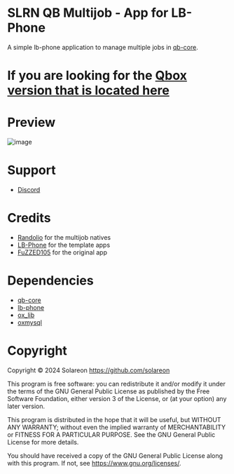 # SLRN QB Multijob - App for LB-Phone

A simple lb-phone application to manage multiple jobs in [qb-core](https://github.com/qbcore-framework/qb-core).

# If you are looking for the [Qbox version that is located here](https://github.com/solareon/slrn_multijob)

# Preview
![image](https://github.com/solareon/slrn_multijob/assets/769465/eba40145-4255-4993-9527-945ff4eaec0c)


# Support
- [Discord](https://discord.gg/TZFBBHvG6E)

# Credits
- [Randolio](https://github.com/Randolio/randol_multijob) for the multijob natives
- [LB-Phone](https://github.com/lbphone/lb-phone-app-template) for the template apps
- [FuZZED105](https://github.com/FuZZED105/fzd_multijob) for the original app

# Dependencies
- [qb-core](https://github.com/qbcore-framework/qb-core)
- [lb-phone](https://lbphone.com/)
- [ox_lib](https://github.com/overextended/ox_lib)
- [oxmysql](https://github.com/overextended/oxmysql)

# Copyright

Copyright © 2024 Solareon <https://github.com/solareon>

This program is free software: you can redistribute it and/or modify it under the terms of the GNU General Public License as published by the Free Software Foundation, either version 3 of the License, or (at your option) any later version.

This program is distributed in the hope that it will be useful, but WITHOUT ANY WARRANTY; without even the implied warranty of MERCHANTABILITY or FITNESS FOR A PARTICULAR PURPOSE. See the GNU General Public License for more details.

You should have received a copy of the GNU General Public License along with this program. If not, see <https://www.gnu.org/licenses/>.
